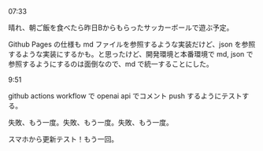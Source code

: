 07:33

晴れ、朝ご飯を食べたら昨日Bからもらったサッカーボールで遊ぶ予定。

Github Pages の仕様も md ファイルを参照するような実装だけど、json を参照するような実装にするかも。と思ったけど、開発環境と本番環境で md, json で参照するようにするのは面倒なので、md で統一することにした。

9:51

github actions workflow で openai api でコメント push するようにテストする。

失敗、もう一度。失敗、もう一度。失敗、もう一度。

スマホから更新テスト！もう一回。
